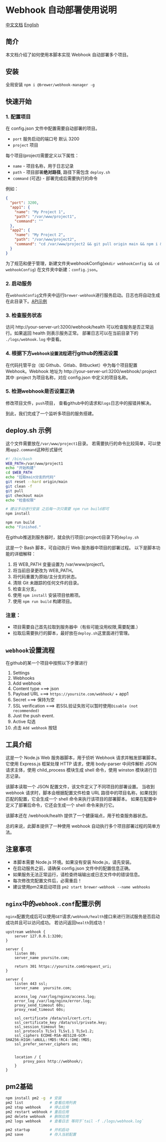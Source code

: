 # Webhook 自动部署使用说明
[中文文档](./README.md)
[English](./README_en.md)

## 简介
本文档介绍了如何使用本脚本实现 Webhook 自动部署多个项目。

## 安装
全局安装 `npm i @brewer/webhook-manager -g`

## 快速开始

### 1. 配置项目
在 config.json 文件中配置需要自动部署的项目。
- `port` 服务启动的端口号 默认 3200
- `project` 项目

每个项目(project)需要定义以下属性：

- `name` - 项目名称，用于日志记录
- `path` - 项目部署**绝对路径**, 路径下需包含 `deploy.sh` 
- `command` (可选) - 部署完成后需要执行的命令

例如：
```json
{
  "port": 3200,
  "app1": { 
    "name": "My Project 1", 
    "path": "/var/www/project1",
    "command": "" 
  },
  "app2": {
    "name": "My Project 2",
    "path": "/var/www/project2",
    "command": "cd /var/www/project2 && git pull origin main && npm i && npm run build"
  }
}

```
为了规范和便于管理，新建文件夹webhookConfig(`mkdir webhookConfig && cd webhookConfig`)
在文件夹中新建：`config.json`。

### 2. 启动服务
在`webhookConfig`文件夹中运行`brewer-webhook`进行服务启动。日志也将自动生成在此目录下。[API示例](./API.md)

### 3. 检查服务状态
访问 http://your-server-url:3200/webhook/health 可以检查服务是否正常运行。如果返回 health 则表示服务正常。
部署日志可以在当前目录下的 `./logs/webhook.log` 中查看。

### 4. 根据下方`webhook设置流程`进行github的推送设置
在代码托管平台（如 Github、Gitlab、Bitbucket）中为每个项目配置 Webhook。Webhook 地址为 http://your-server-url:3200/webhook/:project 其中 :project 为项目名称，对应 config.json 中定义的项目名称。

### 5. 检测webhook是否设置正确
修改项目文件，`push`项目， 查看github中的请求和`logs`日志中的报错并解决。

到此，我们完成了一个监听多项目的服务搭建。

## deploy.sh 示例
这个文件需要放在`/var/www/project1`目录。
若需要执行的命令比较简单，可以使用`app2.command`这种形式替代

```bash
#! /bin/bash
WEB_PATH=/var/www/project1
echo "开始构建"
cd $WEB_PATH
echo "拉取main分支的代码"
git reset --hard origin/main
git clean -f
git pull
git checkout main
echo "检查权限"

# 建议手动进行安装 之后每一次只需要 npm run build即可
npm install 

npm run build
echo "Finished."
```
在github推送到服务器时，就会执行项目(:project)目录下的`deploy.sh`

这是一个 Bash 脚本，可自动执行 Web 服务器中项目的部署过程。 以下是脚本功能的详细解释：

1. 将 WEB_PATH 变量设置为 /var/www/project1。
2. 将当前目录更改为 WEB_PATH。
3. 将代码重置为原始/主分支的状态。
4. 清除 Git 未跟踪的任何文件的目录。
5. 检查主分支。
6. 使用 `npm install` 安装项目依赖项。
7. 使用 `npm run build` 构建项目。

### 注意：
- 项目需要自己首先拉取到服务器中（有些可能没用权限,需要配置.）
- 拉取后需要执行的脚本，最好放在`deploy.sh`这里面进行管理。


## `webhook`设置流程
在github的某一个项目中按照以下步骤进行
1. Settings
2. Webhooks
3. Add webhook
4. Content type ===> json
5. Payload URL ===> `https://yoursite.com/webhook/` + app1
6. Secret ===> 保持为空
7. SSL verification ===> 若SSL验证失败可以暂时使用`Disable (not recommended)`
8. Just the push event.
9. Active 勾选
10. 点击 `Add webhook` 按钮


## 工具介绍
这是一个 Node.js Web 服务器脚本，用于侦听 Webhook 请求并触发部署脚本。 它使用 Express.js 框架处理 HTTP 请求，使用 body-parser 中间件解析 JSON 请求主体，使用 child_process 模块生成 shell 命令，使用 winston 模块进行日志记录。

该脚本读取一个 JSON 配置文件，该文件定义了不同项目的部署设置。 当收到 webhook 请求时，脚本会根据配置文件检查 URL 路径中的项目名称，如果找到匹配的配置，它会生成一个 shell 命令来执行该项目的部署脚本。 如果在配置中定义了部署后命令，它还会生成一个 shell 命令来执行它。

该脚本还在 /webhook/health 提供了一个健康端点，用于检查服务器状态。

总的来说，此脚本提供了一种使用 webhook 自动执行多个项目部署过程的简单方法。


## 注意事项
- 本脚本需要 Node.js 环境。如果没有安装 Node.js，请先安装。
- 在启动服务之前，请确保 config.json 文件中的配置信息正确。
- 如果服务无法正常运行，请检查终端输出或日志文件中的错误信息。
- 每次修改完配置文件后，必需重启！
- 建议使用pm2来启动项目 `pm2 start brewer-webhook --name webhooks`


## `nginx`中的`webhook.conf`配置示例

`nginx`配置完成后可以使用`GET`请求`/webhook/health`接口来进行测试服务是否启动成功并且可以访问成功。
若访问返回`health`则成功！

```
upstream webhook {
    server 127.0.0.1:3200;
}

server {
    listen 80;
    server_name yoursite.com;
    
    return 301 https://yoursite.com$request_uri;
}

server {
    listen 443 ssl;
    server_name  yoursite.com;

    access_log /var/log/nginx/access.log;
    error_log /var/log/nginx/error.log;
    proxy_send_timeout 60s;
    proxy_read_timeout 60s;

    ssl_certificate /data/ssl/cert.crt;
    ssl_certificate_key /data/ssl/private.key;
    ssl_session_timeout 5m;
    ssl_protocols TLSv1 TLSv1.1 TLSv1.2;
    ssl_ciphers ECDHE-RSA-AES128-GCM-SHA256:HIGH:!aNULL:!MD5:!RC4:!DHE:!MD5;
    ssl_prefer_server_ciphers on;


    location / {
        proxy_pass http://webhook/;
    }
}
```

## pm2基础

```bash
npm install pm2 -g  # 安装
pm2 list            # 查看应用列表
pm2 stop webhook    # 停止应用
pm2 restart webhook # 重启应用
pm2 delete webhook  # 删除应用
pm2 logs webhook    # 查看日志 等同于`tail -f ./logs/webhook.log`

pm2 startup         # 开机启动
pm2 save            # 存入当前配置
```
